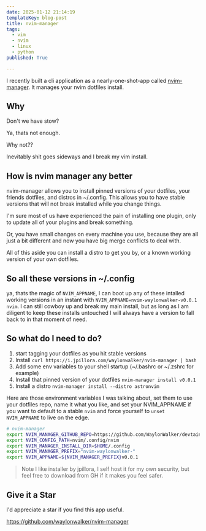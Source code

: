 ```yaml
---
date: 2025-01-12 21:14:19
templateKey: blog-post
title: nvim-manager
tags:
  - vim
  - nvim
  - linux
  - python
published: True

---
```


I recently built a cli application as a nearly-one-shot-app called
[nvim-manager](https://github.com/waylonwalker/nvim-manager). It manages your
nvim dotfiles install.

## Why

Don't we have stow?

Ya, thats not enough.

Why not??

Inevitably shit goes sideways and I break my vim install.

## How is nvim manager any better

nvim-manager allows you to install pinned versions of your dotfiles, your
friends dotfiles, and distros in ~/.config.  This allows you to have stable
versions that will not break installed while you change things.

I'm sure most of us have experienced the pain of installing one plugin, only to
update all of your plugins and break something.

Or, you have small changes on every machine you use, because they are all just
a bit different and now you have big merge conflicts to deal with.

All of this aside you can install a distro to get you by, or a known working
version of your own dotfiles.

## So all these versions in ~/.config

ya, thats the magic of `NVIM_APPNAME`, I can boot up any of these intalled
working versions in an instant with `NVIM_APPNAME=nvim-waylonwalker-v0.0.1
nvim`.  I can still cowboy up and break my main install, but as long as I am
diligent to keep these installs untouched I will always have a version to fall
back to in that moment of need.

## So what do I need to do?

1. start tagging your dotfiles as you hit stable versions
1. Install `curl https://i.jpillora.com/waylonwalker/nvim-manager | bash`
1. Add some env variables to your shell startup (~/.bashrc or ~/.zshrc for example)
1. Install that pinned version of your dotfiles `nvim-manager install v0.0.1`
1. Install a distro `nvim-manager install --distro astronvim`

Here are those environment variables I was talking about, set them to use your
dotfiles repo, name it what you like, and set your NVIM_APPNAME if you want to
default to a stable `nvim` and force yourself to `unset NVIM_APPNAME` to live
on the edge.

``` bash
# nvim-manager
export NVIM_MANAGER_GITHUB_REPO=https://github.com/WaylonWalker/devtainer
export NVIM_CONFIG_PATH=nvim/.config/nvim
export NVIM_MANAGER_INSTALL_DIR=$HOME/.config
export NVIM_MANAGER_PREFIX="nvim-waylonwalker-"
export NVIM_APPNAME=${NVIM_MANAGER_PREFIX}v0.0.1
```

> Note I like installer by jpillora, I self host it for my own security, but
> feel free to download from GH if it makes you feel safer.

## Give it a Star

I'd appreciate a star if you find this app useful.

<https://github.com/waylonwalker/nvim-manager>
